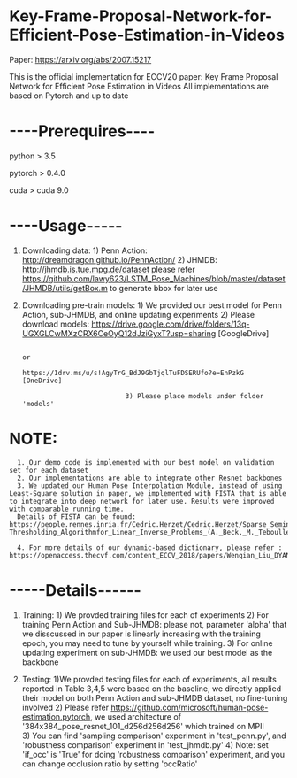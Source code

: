 # Key-Frame-Proposal-Network-for-Efficient-Pose-Estimation-in-Videos

Paper: https://arxiv.org/abs/2007.15217

This is the official implementation for ECCV20 paper: Key Frame Proposal Network for Efficient Pose Estimation in Videos
All implementations are based on Pytorch and up to date

# ----Prerequires----

python > 3.5

pytorch > 0.4.0

cuda > cuda 9.0

# ----Usage-----
1. Downloading data: 1) Penn Action: http://dreamdragon.github.io/PennAction/
                      2) JHMDB:  http://jhmdb.is.tue.mpg.de/dataset 
                                 please refer https://github.com/lawy623/LSTM_Pose_Machines/blob/master/dataset/JHMDB/utils/getBox.m to generate bbox for later use

2. Downloading pre-train models: 1) We provided our best model for Penn Action, sub-JHMDB, and online updating experiments
                                 2) Please download models:  https://drive.google.com/drive/folders/13q-UGXGLCwMXzCRX6CeOyQ12dJziGyxT?usp=sharing [GoogleDrive]
                                                                                            
                                                                                            or                            
                                                              https://1drv.ms/u/s!AgyTrG_BdJ9GbTjqlTuFDSERUfo?e=EnPzkG  [OneDrive]
                                                             
                                 3) Please place models under folder 'models'
                                 
# NOTE: 
      1. Our demo code is implemented with our best model on validation set for each dataset 
      2. Our implementations are able to integrate other Resnet backbones 
      3. We updated our Human Pose Interpolation Module, instead of using Least-Square solution in paper, we implemented with FISTA that is able to integrate into deep network for later use. Results were improved with comparable running time.  
      Details of FISTA can be found: https://people.rennes.inria.fr/Cedric.Herzet/Cedric.Herzet/Sparse_Seminar/Entrees/2012/11/12_A_Fast_Iterative_Shrinkage-Thresholding_Algorithmfor_Linear_Inverse_Problems_(A._Beck,_M._Teboulle)_files/Breck_2009.pdf
      
      4. For more details of our dynamic-based dictionary, please refer : https://openaccess.thecvf.com/content_ECCV_2018/papers/Wenqian_Liu_DYAN_A_Dynamical_ECCV_2018_paper.pdf

# -----Details------

1. Training: 1) We provded training files for each of experiments
             2) For training Penn Action and Sub-JHMDB: please not, parameter 'alpha' that we disscussed in our paper is linearly increasing with the training epoch, you may need to tune by yourself while training. 
             3) For online updating experiment on sub-JHMDB: we used our best model as the backbone
             
2. Testing: 1)We provded testing files for each of experiments, all results reported in Table 3,4,5 were based on the baseline, we directly applied their model on both Penn Action and sub-JHMDB dataset, no fine-tuning involved
            2) Please refer https://github.com/microsoft/human-pose-estimation.pytorch, we used architecture of '384x384_pose_resnet_101_d256d256d256' which trained on MPII     
             3) You can find 'sampling comparison' experiment in 'test_penn.py', and 'robustness comparison' experiment in 'test_jhmdb.py'
             4) Note: set 'if_occ' is 'True' for doing 'robustness comparison' experiment, and you can change occlusion ratio by setting 'occRatio'
              
 
 




